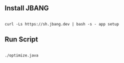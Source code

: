 ## Install JBANG

```shell

curl -Ls https://sh.jbang.dev | bash -s - app setup

```


## Run Script

```shell

./optimize.java

```
